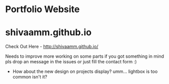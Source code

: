 # Portfolio Website

# shivaamm.github.io

Check Out Here - http://shivaamm.github.io/

Needs to improve more working on some parts if you got something in mind pls drop an message in the issues or just fill the contact form :)
* How about the new design on projects display? umm... lightbox is too common isn't it?
<!-- Personal Website repository
-will be using different libraries
-free images
-vector images

Particle.js

lightbox

freepik

lootie files

threejs and webgl learning
 -->
